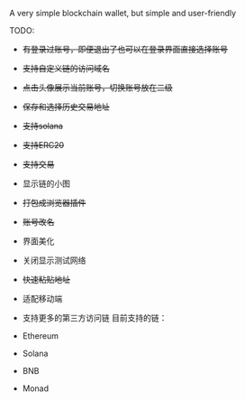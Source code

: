 A very simple blockchain wallet, but simple and user-friendly


TODO:
- ~~有登录过账号，即便退出了也可以在登录界面直接选择账号~~
- ~~支持自定义链的访问域名~~
- ~~点击头像展示当前账号，切换账号放在二级~~
- ~~保存和选择历史交易地址~~
- ~~支持solana~~
- ~~支持ERC20~~
- ~~支持交易~~
- 显示链的小图
- ~~打包成浏览器插件~~
- ~~账号改名~~
- 界面美化
- 关闭显示测试网络
- ~~快速粘贴地址~~
- 适配移动端


- 支持更多的第三方访问链
目前支持的链：
- Ethereum
- Solana
- BNB
- Monad